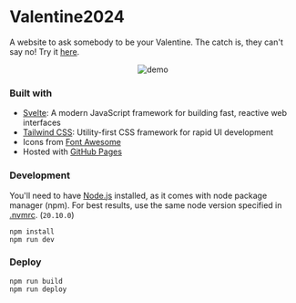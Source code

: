 # Valentine2024
A website to ask somebody to be your Valentine. The catch is, they can't say no! Try it [here](https://w29ahmed.github.io/Valentine2024).

<div align="center">
  <img src="./assets/demo.gif" alt="demo">
</div>

### Built with
* [Svelte](https://svelte.dev): A modern JavaScript framework for building fast, reactive web interfaces
* [Tailwind CSS](https://tailwindcss.com): Utility-first CSS framework for rapid UI development
* Icons from [Font Awesome](https://fontawesome.com)
* Hosted with [GitHub Pages](https://pages.github.com)

### Development
You'll need to have [Node.js](https://nodejs.org/en) installed, as it comes with node package manager (npm). For best results, use the same node version specified in [.nvmrc](.nvmrc). (`20.10.0`)
```
npm install
npm run dev
```

### Deploy
```
npm run build
npm run deploy
```
